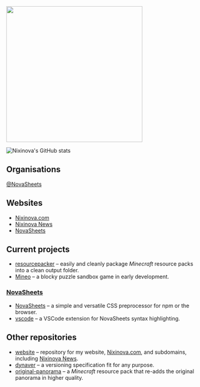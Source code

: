 

<img src="https://nixinova.com/assets/images/logos/nixinova.png" width="360px">

![Nixinova's GitHub stats](https://metrics.lecoq.io/Nixinova?template=classic&isocalendar=1&languages=1&languages.ignored=NWScript&isocalendar.duration=full-year)

## Organisations
[@NovaSheets](https://github.com/NovaSheets)

## Websites
* [Nixinova.com](https://nixinova.com)
* [Nixinova News](https://news.nixinova.com)
* [NovaSheets](https://novasheets.nixinova.com)

## Current projects
* [resourcepacker](https://github.com/Nixinova/resourcepacker) – easily and cleanly package *Minecraft* resource packs into a clean output folder.
* [Mineo](https://github.com/Nixinova/Mineo) – a blocky puzzle sandbox game in early development.

### [NovaSheets](https://github.com/NovaSheets)
* [NovaSheets](https://github.com/NovaSheets/NovaSheets) – a simple and versatile CSS preprocessor for npm or the browser.
* [vscode](https://github.com/NovaSheets/vscode) – a VSCode extension for NovaSheets syntax highlighting.

## Other repositories
* [website](https://github.com/Nixinova/website) – repository for my website, [Nixinova.com](https://Nixinova.com), and subdomains, including [Nixinova News](https://news.nixinova.com).
* [dynaver](https://github.com/Nixinova/dynaver) – a versioning specification fit for any purpose.
* [original-panorama](https://github.com/Nixinova/original-panorama) – a *Minecraft* resource pack that re-adds the original panorama in higher quality.
